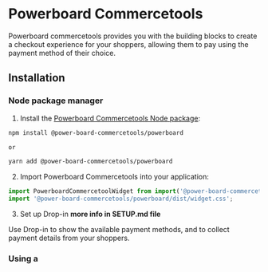 # Powerboard Commercetools

Powerboard commercetools provides you with the building blocks to create a checkout experience for your shoppers, allowing them to pay using the payment method of their choice.

## Installation

### Node package manager


1. Install the [Powerboard Commercetools Node package](https://www.npmjs.com/package/@power-board-commercetools/powerboard):

  ```sh
  npm install @power-board-commercetools/powerboard

  or

  yarn add @power-board-commercetools/powerboard
  ```

2. Import Powerboard Commercetools into your application:

  ```js
  import PowerboardCommercetoolWidget from import('@power-board-commercetools/powerboard');
  import '@power-board-commercetools/powerboard/dist/widget.css';
  ```

3. Set up Drop-in **more info in SETUP.md file**

Use Drop-in to show the available payment methods, and to collect payment details from your shoppers.

### Using a <script> tag

You can also import Powerboard Commercetools using a `<script>` tag. Download js and css files from [repository](https://gitlab.com/jsp8795506/powerboard-commercetools-npm)

Embed the Powerboard Commercetools script element above any other JavaScript in your checkout page.

  ```js
  <script src="powerboard-commercetools/widget.js"></script>
  ```

Embed the Powerboard Commercetools stylesheet. You can add your own styling by overriding the rules in the CSS fil

  ```js
  <link rel="stylesheet" href="powerboard-commercetools/widget.css">
  ```

## See also

- [Powerboard website](https://powerboard.com/)

## License

This repository is available under the [MIT license](LICENSE).
